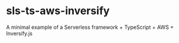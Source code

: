 # sls-ts-aws-inversify

A minimal example of a Serverless framework + TypeScript + AWS + Inversify.js
